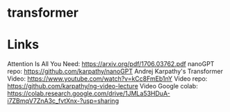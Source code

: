 # transformer

# Links
Attention Is All You Need: https://arxiv.org/pdf/1706.03762.pdf
nanoGPT repo: https://github.com/karpathy/nanoGPT
Andrej Karpathy's Transformer Video: https://www.youtube.com/watch?v=kCc8FmEb1nY
Video repo: https://github.com/karpathy/ng-video-lecture
Video Google colab: https://colab.research.google.com/drive/1JMLa53HDuA-i7ZBmqV7ZnA3c_fvtXnx-?usp=sharing
